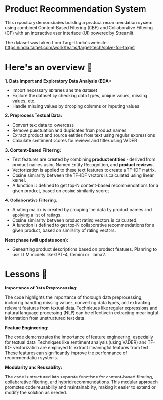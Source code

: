# Product Recommendation System
This repository demonstrates building a product recommendation system using combined Content-Based Filtering (CBF) and Collaborative Filtering (CF) with an interactive user interface (UI) powered by Streamlit.

The dataset was taken from Target India's website - https://india.target.com/work/teams/target-tech/solve-for-target


# Here's an overview 🌟

**1. Data Import and Exploratory Data Analysis (EDA):**
* Import necessary libraries and the dataset
* Explore the dataset by checking data types, unique values, missing values, etc.
* Handle missing values by dropping columns or imputing values

**2. Preprocess Textual Data:**
* Convert text data to lowercase
* Remove punctuation and duplicates from product names
* Extract product and source entities from text using regular expressions
* Calculate sentiment scores for reviews and titles using VADER

**3. Content-Based Filtering:**
* Text features are created by combining **product entities** - derived from product names using Named Entity Recognition, and **product reviews**.
* Vectorization is applied to these text features to create a TF-IDF matrix.
* Cosine similarity between the TF-IDF vectors is calculated using linear kernel.
* A function is defined to get top-N content-based recommendations for a given product, based on cosine similarity scores.

**4. Collaborative Filtering:**
* A rating matrix is created by grouping the data by product names and applying a list of ratings.
* Cosine similarity between product rating vectors is calculated.
* A function is defined to get top-N collaborative recommendations for a given product, based on similarity of rating vectors.

**Next phase (will update soon):**
* Genearting product descriptions based on product features. Planning to use LLM models like GPT-4, Gemini or Llama2.


# Lessons 📝
**Importance of Data Preprocessing:**

The code highlights the importance of thorough data preprocessing, including handling missing values, converting data types, and extracting relevant features from textual data.
Techniques like regular expressions and natural language processing (NLP) can be effective in extracting meaningful information from unstructured text data.

**Feature Engineering:**

The code demonstrates the importance of feature engineering, especially for textual data.
Techniques like sentiment analysis (using VADER) and TF-IDF vectorization are employed to extract meaningful features from text.
These features can significantly improve the performance of recommendation systems.

**Modularity and Reusability:**

The code is structured into separate functions for content-based filtering, collaborative filtering, and hybrid recommendations.
This modular approach promotes code reusability and maintainability, making it easier to extend or modify the solution as needed.